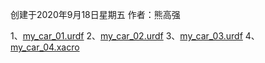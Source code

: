 创建于2020年9月18日星期五
作者：熊高强



1、[my_car_01.urdf](my_car_01.urdf) 
2、[my_car_02.urdf](my_car_02.urdf) 
3、[my_car_03.urdf](my_car_03.urdf) 
4、[my_car_04.xacro](my_car_04.xacro) 

